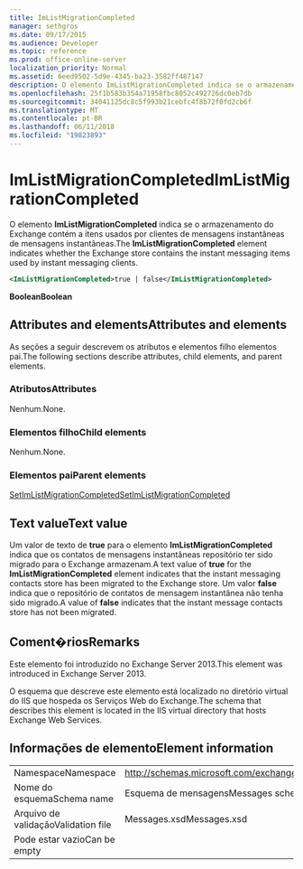 ```yaml
---
title: ImListMigrationCompleted
manager: sethgros
ms.date: 09/17/2015
ms.audience: Developer
ms.topic: reference
ms.prod: office-online-server
localization_priority: Normal
ms.assetid: 6eed9502-5d9e-4345-ba23-3582ff487147
description: O elemento ImListMigrationCompleted indica se o armazenamento do Exchange contém os itens de mensagens instantâneos usados por clientes de mensagens instantâneas.
ms.openlocfilehash: 25f1b583b354a71958fbc8052c492726dc0eb7db
ms.sourcegitcommit: 34041125dc8c5f993b21cebfc4f8b72f0fd2cb6f
ms.translationtype: MT
ms.contentlocale: pt-BR
ms.lasthandoff: 06/11/2018
ms.locfileid: "19823893"
---
```

# <a name="imlistmigrationcompleted"></a><span data-ttu-id="7b4ee-103">ImListMigrationCompleted</span><span class="sxs-lookup"><span data-stu-id="7b4ee-103">ImListMigrationCompleted</span></span>

<span data-ttu-id="7b4ee-104">O elemento **ImListMigrationCompleted** indica se o armazenamento do Exchange contém a itens usados por clientes de mensagens instantâneas de mensagens instantâneas.</span><span class="sxs-lookup"><span data-stu-id="7b4ee-104">The **ImListMigrationCompleted** element indicates whether the Exchange store contains the instant messaging items used by instant messaging clients.</span></span> 
  
```XML
<ImListMigrationCompleted>true | false</ImListMigrationCompleted>
```

 <span data-ttu-id="7b4ee-105">**Boolean**</span><span class="sxs-lookup"><span data-stu-id="7b4ee-105">**Boolean**</span></span>
## <a name="attributes-and-elements"></a><span data-ttu-id="7b4ee-106">Attributes and elements</span><span class="sxs-lookup"><span data-stu-id="7b4ee-106">Attributes and elements</span></span>

<span data-ttu-id="7b4ee-107">As seções a seguir descrevem os atributos e elementos filho elementos pai.</span><span class="sxs-lookup"><span data-stu-id="7b4ee-107">The following sections describe attributes, child elements, and parent elements.</span></span>
  
### <a name="attributes"></a><span data-ttu-id="7b4ee-108">Atributos</span><span class="sxs-lookup"><span data-stu-id="7b4ee-108">Attributes</span></span>

<span data-ttu-id="7b4ee-109">Nenhum.</span><span class="sxs-lookup"><span data-stu-id="7b4ee-109">None.</span></span>
  
### <a name="child-elements"></a><span data-ttu-id="7b4ee-110">Elementos filho</span><span class="sxs-lookup"><span data-stu-id="7b4ee-110">Child elements</span></span>

<span data-ttu-id="7b4ee-111">Nenhum.</span><span class="sxs-lookup"><span data-stu-id="7b4ee-111">None.</span></span>
  
### <a name="parent-elements"></a><span data-ttu-id="7b4ee-112">Elementos pai</span><span class="sxs-lookup"><span data-stu-id="7b4ee-112">Parent elements</span></span>

[<span data-ttu-id="7b4ee-113">SetImListMigrationCompleted</span><span class="sxs-lookup"><span data-stu-id="7b4ee-113">SetImListMigrationCompleted</span></span>](setimlistmigrationcompleted.md)
  
## <a name="text-value"></a><span data-ttu-id="7b4ee-114">Text value</span><span class="sxs-lookup"><span data-stu-id="7b4ee-114">Text value</span></span>

<span data-ttu-id="7b4ee-115">Um valor de texto de **true** para o elemento **ImListMigrationCompleted** indica que os contatos de mensagens instantâneas repositório ter sido migrado para o Exchange armazenam.</span><span class="sxs-lookup"><span data-stu-id="7b4ee-115">A text value of **true** for the **ImListMigrationCompleted** element indicates that the instant messaging contacts store has been migrated to the Exchange store.</span></span> <span data-ttu-id="7b4ee-116">Um valor **false** indica que o repositório de contatos de mensagem instantânea não tenha sido migrado.</span><span class="sxs-lookup"><span data-stu-id="7b4ee-116">A value of **false** indicates that the instant message contacts store has not been migrated.</span></span> 
  
## <a name="remarks"></a><span data-ttu-id="7b4ee-117">Coment�rios</span><span class="sxs-lookup"><span data-stu-id="7b4ee-117">Remarks</span></span>

<span data-ttu-id="7b4ee-118">Este elemento foi introduzido no Exchange Server 2013.</span><span class="sxs-lookup"><span data-stu-id="7b4ee-118">This element was introduced in Exchange Server 2013.</span></span>
  
<span data-ttu-id="7b4ee-119">O esquema que descreve este elemento está localizado no diretório virtual do IIS que hospeda os Serviços Web do Exchange.</span><span class="sxs-lookup"><span data-stu-id="7b4ee-119">The schema that describes this element is located in the IIS virtual directory that hosts Exchange Web Services.</span></span>
  
## <a name="element-information"></a><span data-ttu-id="7b4ee-120">Informações de elemento</span><span class="sxs-lookup"><span data-stu-id="7b4ee-120">Element information</span></span>

|||
|:-----|:-----|
|<span data-ttu-id="7b4ee-121">Namespace</span><span class="sxs-lookup"><span data-stu-id="7b4ee-121">Namespace</span></span>  <br/> |http://schemas.microsoft.com/exchange/services/2006/messages  <br/> |
|<span data-ttu-id="7b4ee-122">Nome do esquema</span><span class="sxs-lookup"><span data-stu-id="7b4ee-122">Schema name</span></span>  <br/> |<span data-ttu-id="7b4ee-123">Esquema de mensagens</span><span class="sxs-lookup"><span data-stu-id="7b4ee-123">Messages schema</span></span>  <br/> |
|<span data-ttu-id="7b4ee-124">Arquivo de validação</span><span class="sxs-lookup"><span data-stu-id="7b4ee-124">Validation file</span></span>  <br/> |<span data-ttu-id="7b4ee-125">Messages.xsd</span><span class="sxs-lookup"><span data-stu-id="7b4ee-125">Messages.xsd</span></span>  <br/> |
|<span data-ttu-id="7b4ee-126">Pode estar vazio</span><span class="sxs-lookup"><span data-stu-id="7b4ee-126">Can be empty</span></span>  <br/> ||
   


